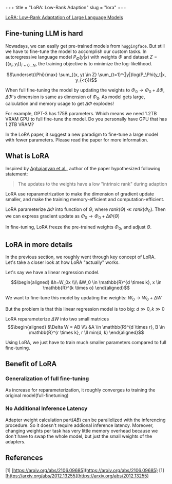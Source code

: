 +++
title = "LoRA: Low-Rank Adaption"
slug = "lora"
+++

[LoRA: Low-Rank Adaptation of Large Language Models](https://arxiv.org/abs/2106.09685)

## Fine-tuning LLM is hard
Nowadays, we can easily get pre-trained models from `huggingface`. But still we have to fine-tune the model to accomplish our custom tasks.
In autoregressive language model $P_\Phi(y|x)$ with weights $\Phi$ and dataset $Z= \{ (x_i, y_i) \}_{i=0...N}$, the training objective is to minimize the log-likelihood.

$$\underset{\Phi}{max} \sum_{(x, y) \in Z} \sum_{t=1}^{|y|}log(P_\Phi(y_t|x, y_{<t}))$$

When full fine-tuning the model by updating the weights to $\Phi_0 \rightarrow \Phi_0+\Delta\Phi$,
$\Delta \Phi$'s dimension is same as dimension of $\Phi_0$. As model gets large, calculation and memory usage to get $\Delta \Phi$ explodes!

For example, GPT-3 has 175B parameters. Which means we need 1.2TB VRAM GPU to full fine-tune the model. Do you personally have GPU that has 1.2TB VRAM?

In the LoRA paper, it suggest a new paradigm to fine-tune a large model with fewer parameters.
Please read the paper for more information.

## What is LoRA
Inspired by [Aghajanyan et al.](https://arxiv.org/abs/2012.13255), author of the paper hypothesized following statement:

> The updates to the weights have a low "intrinsic rank" during adaption

LoRA use reparametrization to make the dimension of gradient update smaller, and make the training memory-efficient and computation-efficient.

LoRA parameterize $\Delta \Phi$ into function of $\Theta$, where $rank(\Theta) \ll rank(\Phi_0)$.
Then we can express gradient update as $\Phi_0 \rightarrow \Phi_0+\Delta \Phi(\Theta)$

In fine-tuning, LoRA freeze the pre-trained weights $\Phi_0$, and adjust $\Theta$.

## LoRA in more details
In the previous section, we roughly went through key concept of LoRA. Let's take a closer look at how LoRA "actually" works.

Let's say we have a linear regression model.

$$\begin{aligned}
&h=W_0x \\\\
&W_0 \in \mathbb{R}^{d \times k}, x \in \mathbb{R}^{k \times o}
\end{aligned}$$

We want to fine-tune this model by updating the weights: $W_0 \rightarrow W_0 + \Delta W$

But the problem is that this linear regression model is too big: $d \gg 0, k \gg 0$

LoRA reparameterize $\Delta W$ into two small matrices
$$\begin{aligned}
&\Delta W = AB \\\\
&A \in \mathbb{R}^{d \times r}, B \in \mathbb{R}^{r \times k}, r \ll min(d, k)
\end{aligned}$$

Using LoRA, we just have to train much smaller parameters compared to full fine-tuning.

## Benefit of LoRA
### Generalization of full fine-tuning
As  increase for reparameterization, it roughly converges to training the original model(full-finetuning)

### No Additional Inference Latency
Adapter weight calculation part($AB$) can be parallelized with the inferencing procedure. So it doesn't require addional inference latency.
Moreover, changing weights per task has very little memory overhead because we don't have to swap the whole model, but just the small weights of the adapters.

## References
[1] [https://arxiv.org/abs/2106.09685](https://arxiv.org/abs/2106.09685)
[1] [https://arxiv.org/abs/2012.13255](https://arxiv.org/abs/2012.13255)
